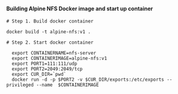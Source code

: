 #### Building Alpine NFS Docker image and start up container

```
# Step 1. Build docker container

docker build -t alpine-nfs:v1 .

# Step 2. Start docker container

  export CONTAINERNAME=nfs-server
  export CONTAINERIMAGE=alpine-nfs:v1
  export PORT1=111:111/udp
  export PORT2=2049:2049/tcp
  export CUR_DIR=`pwd`
  docker run -d -p $PORT2 -v $CUR_DIR/exports:/etc/exports --privileged --name  $CONTAINERIMAGE

```
